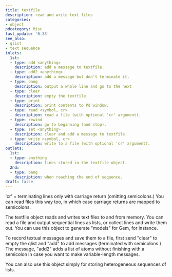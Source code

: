 ```yaml
---
title: textfile
description: read and write text files
categories:
- object
pdcategory: Misc
last_update: '0.33'
see_also:
- qlist
- text sequence
inlets:
  1st:
  - type: add <anything>
    description: add a message to textfile.
  - type: add2 <anything>
    description: add a message but don't terminate it.
  - type: bang
    description: output a whole line and go to the next
  - type: clear
    description: empty the textfile.
  - type: print
    description: print contents to Pd window.
  - type: read <symbol, cr>
    description: read a file (with optional 'cr' argument).
  - type: rewind
    description: go to beginning (and stop).
  - type: set <anything>
    description: clear and add a message to textfile.
  - type: write <symbol, cr>
    description: write to a file (with optional 'cr' argument).
outlets:
  1st:
  - type: anything
    description: lines stored in the textfile object.
  2nd:
  - type: bang
    description: when reaching the end of sequence.
draft: false
---
```

'cr' = terminating lines only with carriage return (omitting semicolons.) You can read files this way too, in which case carriage returns are mapped to semicolons.

The textfile object reads and writes text files to and from memory. You can read a file and output sequential lines as lists, or collect lines and write them out. You can use this object to generate "models" for Gem, for instance.

To record textual messages and save them to a file, first send "clear" to empty the qlist and "add" to add messages (terminated with semicolons.) The message, "add2" adds a list of atoms without finishing with a semicolon in case you want to make variable-length messages.

You can also use this object simply for storing heterogeneous sequences of lists.
